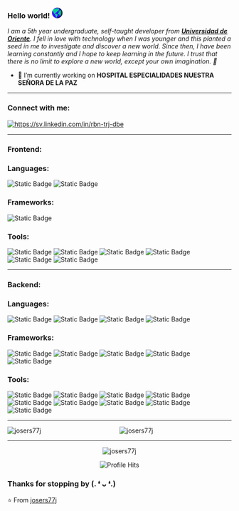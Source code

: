 ### Hello world!&nbsp;<img src="https://github.com/josers77j/josers77j/blob/main/assets/world.gif" width="24px">
<em>I am a 5th year undergraduate, self-taught developer from <a href="https://www.univo.edu.sv/"><b>Universidad de Oriente</b></a>. I fell in love with technology when I was younger and this planted a seed in me to investigate and discover a new world. Since then, I have been learning constantly and I hope to keep learning in the future. I trust that there is no limit to explore a new world, except your own imagination. 🚀</em>
<br/>

- 🔭 I’m currently working on **HOSPITAL ESPECIALIDADES NUESTRA SEÑORA DE LA PAZ**

---

<h3 align="left">Connect with me:</h3>
<p align="left">
  <a href="https://sv.linkedin.com/in/rbn-trj-dbe" target="blank">
    <img align="center" src="https://raw.githubusercontent.com/rahuldkjain/github-profile-readme-generator/master/src/images/icons/Social/linked-in-alt.svg" alt="https://sv.linkedin.com/in/rbn-trj-dbe" height="30" width="40" />
  </a>
</p>

---
### Frontend:
### Languages:
![Static Badge](https://img.shields.io/badge/JavaScript%20-%20?style=for-the-badge&logo=JavaScript&labelColor=%23000&color=%23F7DF1E)
![Static Badge](https://img.shields.io/badge/TYPESCRIPT%20-%20?style=for-the-badge&logo=TYPESCRIPT&labelColor=%23000&color=%233178C6)
### Frameworks:
![Static Badge](https://img.shields.io/badge/REACT%20-%20?style=for-the-badge&logo=react&labelColor=%23000&color=%2361DAFB)
### Tools:
![Static Badge](https://img.shields.io/badge/NODE%20-%20NODE?style=for-the-badge&logo=nodedotjs&labelColor=%23000&color=%23339933)
![Static Badge](https://img.shields.io/badge/BOOTSTRAP%20-%20?style=for-the-badge&logo=bootstrap&labelColor=%23000&color=%237952B3)
![Static Badge](https://img.shields.io/badge/CSS3%20-%20?style=for-the-badge&logo=css3&labelColor=%23000&color=%231572B6)
![Static Badge](https://img.shields.io/badge/HTML5%20-%20?style=for-the-badge&logo=html5&labelColor=%23000&color=%23E34F26)
![Static Badge](https://img.shields.io/badge/CHARTJS%20-%20?style=for-the-badge&logo=chartdotjs&labelColor=%23000&color=%23FF6384)
![Static Badge](https://img.shields.io/badge/POSTMAN%20-%20?style=for-the-badge&logo=postman&labelColor=%23000&color=%23FF6C37)

---

### Backend:
### Languages:
![Static Badge](https://img.shields.io/badge/TYPESCRIPT%20-%20?style=for-the-badge&logo=TYPESCRIPT&labelColor=%23000&color=%233178C6)
![Static Badge](https://img.shields.io/badge/C%23%20-%20?style=for-the-badge&logo=C%23&labelColor=%23000&color=%23512BD4)
![Static Badge](https://img.shields.io/badge/PHP%20-%20?style=for-the-badge&logo=PHP&labelColor=%23000&color=%23777BB4)
![Static Badge](https://img.shields.io/badge/JAVA%20-%20?style=for-the-badge&logo=buymeacoffee&labelColor=%23000&color=%23f09323)
### Frameworks:
![Static Badge](https://img.shields.io/badge/EXPRESSJS%20-%20?style=for-the-badge&logo=express&labelColor=%23000&color=%23000000)
![Static Badge](https://img.shields.io/badge/NESTJS%20-%20?style=for-the-badge&logo=nestjs&labelColor=%23000&color=%23E0234E)
![Static Badge](https://img.shields.io/badge/SPRING%20BOOT%20-%20?style=for-the-badge&logo=springboot&labelColor=%23000&color=%236DB33F)
![Static Badge](https://img.shields.io/badge/LARAVEL%20-%20?style=for-the-badge&logo=laravel&labelColor=%23000&color=%23FF2D20)
![Static Badge](https://img.shields.io/badge/XAMARIN%20-%20?style=for-the-badge&logo=xamarin&labelColor=%23000&color=%233498DB)
### Tools:
![Static Badge](https://img.shields.io/badge/NODE%20-%20NODE?style=for-the-badge&logo=nodedotjs&labelColor=%23000&color=%23339933)
![Static Badge](https://img.shields.io/badge/AWS%20-%20?style=for-the-badge&logo=amazonaws&labelColor=%23000&color=%23232F3E)
![Static Badge](https://img.shields.io/badge/DOCKER%20-%20?style=for-the-badge&logo=docker&labelColor=%23000&color=%232496ED)
![Static Badge](https://img.shields.io/badge/GIT%20-%20?style=for-the-badge&logo=git&labelColor=%23000&color=%23F05032)
![Static Badge](https://img.shields.io/badge/GITHUB%20-%20?style=for-the-badge&logo=github&labelColor=%23000&color=%23181717)
![Static Badge](https://img.shields.io/badge/LINUX%20-%20?style=for-the-badge&logo=linux&labelColor=%23000&color=%23FCC624)
![Static Badge](https://img.shields.io/badge/MARIADB%20-%20?style=for-the-badge&logo=mariadb&labelColor=%23000&color=%23003545)
![Static Badge](https://img.shields.io/badge/MYSQL%20-%20?style=for-the-badge&logo=mysql&labelColor=%23000&color=%234479A1)
![Static Badge](https://img.shields.io/badge/JWT%20-%20jet?style=for-the-badge&logo=jsonwebtokens&labelColor=%23000000&color=%23000000)


---

<p align="left">
  <img align="left" src="https://github-readme-stats.vercel.app/api/top-langs?username=josers77j&show_icons=true&locale=en&layout=compact" alt="josers77j" />
</p>

<p align="center">
  <img src="https://github-readme-stats.vercel.app/api?username=josers77j&show_icons=true&locale=en" alt="josers77j" />
</p>

---

<p align="center">
  <img src="https://github-readme-streak-stats.herokuapp.com/?user=josers77j&" alt="josers77j" />
</p>

<p align="center"><img alt="Profile Hits" src="https://hits.seeyoufarm.com/api/count/incr/badge.svg?url=https%3A%2F%2Fgithub.com%2Frajput2107%2F" /></p>

### Thanks for stopping by (. ❛ ᴗ ❛.)<br/>

⭐️ From [josers77j](https://github.com/josers77j)

